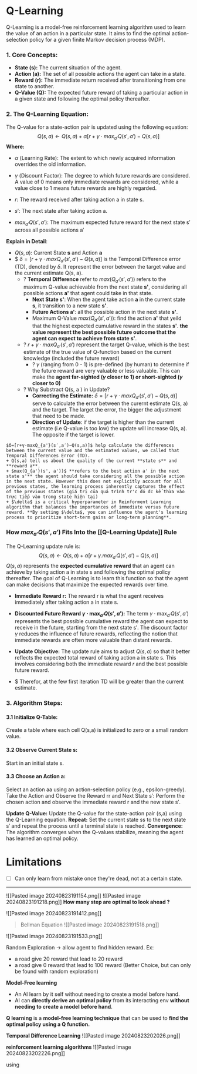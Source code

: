 # Q-Learning
Q-Learning is a model-free reinforcement learning algorithm used to learn the value of an action in a particular state. It aims to find the optimal action-selection policy for a given finite Markov decision process (MDP).
  
### 1. Core Concepts:
* **State (s):** The current situation of the agent.
* **Action (a):** The set of all possible actions the agent can take in a state.
* **Reward (r):** The immediate return received after transitioning from one state to another.
* **Q-Value (Q):** The expected future reward of taking a particular action in a given state and following the optimal policy thereafter.
  
### 2. The Q-Learning Equation:
  The Q-value for a state-action pair is updated using the following equation:
$$Q(s,a)←Q(s,a)+α[r+γ⋅max⁡_{a'}Q(s′,a′)−Q(s,a)]$$
**Where:**
* $α$ (Learning Rate): The extent to which newly acquired information overrides the old information.
	
* $\gamma$ (Discount Factor): The degree to which future rewards are considered. A value of 0 means only immediate rewards are considered, while a value close to 1 means future rewards are highly regarded.
	 
* $r$: The reward received after taking action a in state s.
	
* $s′$: The next state after taking action a.
	
* $max_{a′}​Q(s′,a′)$: The maximum expected future reward for the next state s′ across all possible actions a′
  

**Explain in Detail**:
+ $Q(s, a )$: Current State **s** and Action **a**
+ $ $δ=[r+γ⋅max​Q_{a'}(s′,a′)−Q(s,a)]$ is the Temporal Difference error (TD), denoted by $\delta$. It represent the error between the target value and the current estimate Q(s, a).
	+ ? **Temporal Difference** refer to $max(Q_{a'}(s', a'))$  refers to the maximum Q-value achievable from the next state **s'**, considering all possible actions **a'** that agent could take in that state. 
		+ **Next State s'**: When the agent take action **a** in the current state **s**, it transition to a new state **s'**.
		+ **Future Actions a'**: all the possible action in the  next state **s'**. 
		+ Maximum Q-Value $max(Q_{a'}(s', a'))$: find the action **a'** that yeild that the highest expected cumulative reward in the states **s'**. **the value represent the best possible future outcome that the agent can expect to achieve from state s'**.
	+ ?  $r+γ⋅max​Q_{a'}(s′,a′)$ represent the target Q-value, which is the best estimate of the true value of Q-function based on the current knowledge (included the future reward)
		+ ? $\gamma$  (ranging from 0 - 1) is pre-defined (by human) to determine if the future reward are very valuable or less valuable. This can make the **agent far-sighted ($\gamma$  closer to 1) or short-sighted ($\gamma$ closer to 0)**
	+ ? Why Substract Q(s, a ) in Update?
		+ **Correcting the Estimate:** $δ=[r+γ⋅max​Q_{a'}(s′,a′)−Q(s,a)]$ serve to calculate the error between the curernt estimate Q(s, a) and the target. The larget the error, the bigger the adjustment that need to be made.
		+  **Direction of Update**: if the target is higher than the current estimate (i.e Q-value is too low)  the update will increase Q(s, a). The opposite if the target is lower.
```ad-summary
$δ=[r+γ⋅max​Q_{a'}(s′,a′)−Q(s,a)]$ help calculate the differences between the current value and the estimated values, we called that Temporal Differences Error (TD). 
+ Q(s,a) tell us about the quality of the current **state s** and **reward a**. 
+ $max(Q_{a'}(s', a'))$ **refers to the best action a' in the next state s'** the agent should take considering all the possible action in the next state. However this does not explicitly account for all previous states, the learning process inherently captures the effect of the previous states (giá trị của quá trình tr'c đó đc kế thừa vào trực tiếp vào trong state hiện tại)
+ $\delta$ is a critical hyperparameter in Reinforment Learning algorithm that balances the importances of immediate versus future reward. **By setting $\delta$, you can influence the agent's learning process to prioritize short-term gains or long-term planning**.
```


### How $max⁡_{a′}Q(s′,a′)$ Fits Into the [[Q-Learning Update]] Rule

The Q-Learning update rule is:
$$Q(s,a)←Q(s,a)+α[r+\gamma.max_{a'}Q(s′,a′)−Q(s,a)]$$
$Q(s, a)$ represents the **expected cumulative reward** that an agent can achieve by taking action a in state s and following the optimal policy thereafter. The goal of Q-Learning is to learn this function so that the agent can make decisions that maximize the expected rewards over time.
	
- **Immediate Reward r:** The reward r is what the agent receives immediately after taking action a in state s.
	
- **Discounted Future Reward $\gamma \cdot \max_{a'} Q(s', a')$:** The term $\gamma \cdot \max_{a'}Q(s', a')$ represents the best possible cumulative reward the agent can expect to receive in the future, starting from the next state s′. The discount factor $\gamma$ reduces the influence of future rewards, reflecting the notion that immediate rewards are often more valuable than distant rewards.
	
- **Update Objective:** The update rule aims to adjust $Q(s,a)$ so that it better reflects the expected total reward of taking action a in state s. This involves considering both the immediate reward $r$ and the best possible future reward.

+ $ Therefor, at the few first iteration TD will be greater than the current estimate. 


### 3. Algorithm Steps:
#### 3.1 Initialize Q-Table:
Create a table where each cell Q(s,a) is initialized to zero or a small random value.

#### 3.2 Observe Current State s:
Start in an initial state s.

#### 3.3 Choose an Action a:
Select an action aa using an action-selection policy (e.g., epsilon-greedy).
Take the Action and Observe the Reward rr and Next State s′:
Perform the chosen action and observe the immediate reward r and the new state s′.


**Update Q-Value:** 
	Update the Q-value for the state-action pair (s,a) using the Q-Learning equation.
**Repeat:**
	Set the current state ss to the next state s′ and repeat the process until a terminal state is reached.
**Convergence:**
	The algorithm converges when the Q-values stabilize, meaning the agent has learned an optimal policy.


# Limitations
- [ ]  Can only learn from mistake once they're dead, not at a certain state.


---

![[Pasted image 20240823191154.png]]
![[Pasted image 20240823191218.png]]
**How many step are optimal to look ahead ?**

![[Pasted image 20240823191412.png]]
>Bellman Equation
![[Pasted image 20240823191518.png]]

![[Pasted image 20240823191533.png]]

Random  Exploration -> allow agent to find hidden reward.
Ex:
+ a road give 20 reward that lead to 20 reward
+ a road give 0 reward that lead to 100 reward (Better Choice, but can only be found with random exploration)

**Model-Free learning** 
+ An AI learn by it self without needing to create a model before hand. 
+ AI can **directly derive an optimal policy** from its interacting env **without needing to create a model before hand**. 

**Q learning** is a **model-free learning technique** that can be used to **find the optimal policy using a Q function.** 


**Temporal Difference Learning**
![[Pasted image 20240823202026.png]]

**reinforcement learning algorithms**
![[Pasted image 20240823202226.png]]

using 